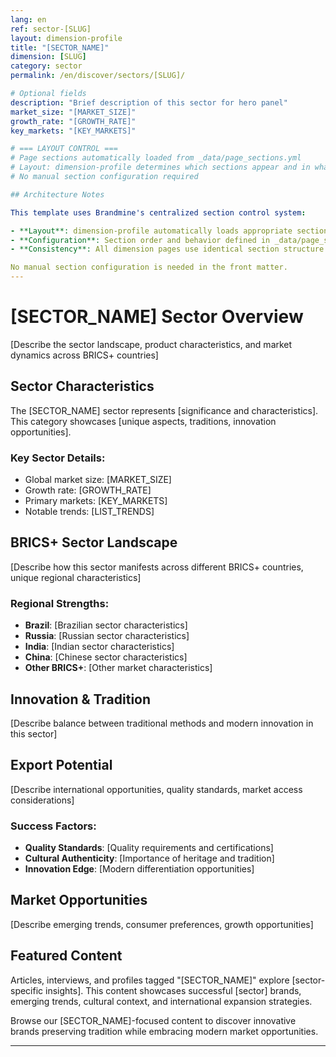 ```yaml
---
lang: en
ref: sector-[SLUG]
layout: dimension-profile
title: "[SECTOR_NAME]"
dimension: [SLUG]
category: sector
permalink: /en/discover/sectors/[SLUG]/

# Optional fields
description: "Brief description of this sector for hero panel"
market_size: "[MARKET_SIZE]"
growth_rate: "[GROWTH_RATE]"
key_markets: "[KEY_MARKETS]"

# === LAYOUT CONTROL ===
# Page sections automatically loaded from _data/page_sections.yml
# Layout: dimension-profile determines which sections appear and in what order
# No manual section configuration required

## Architecture Notes

This template uses Brandmine's centralized section control system:

- **Layout**: dimension-profile automatically loads appropriate sections
- **Configuration**: Section order and behavior defined in _data/page_sections.yml
- **Consistency**: All dimension pages use identical section structure

No manual section configuration is needed in the front matter.
---
```


# [SECTOR_NAME] Sector Overview

[Describe the sector landscape, product characteristics, and market dynamics across BRICS+ countries]

## Sector Characteristics

The [SECTOR_NAME] sector represents [significance and characteristics]. This category showcases [unique aspects, traditions, innovation opportunities].

### Key Sector Details:
- Global market size: [MARKET_SIZE]
- Growth rate: [GROWTH_RATE]
- Primary markets: [KEY_MARKETS]
- Notable trends: [LIST_TRENDS]

## BRICS+ Sector Landscape

[Describe how this sector manifests across different BRICS+ countries, unique regional characteristics]

### Regional Strengths:
- **Brazil**: [Brazilian sector characteristics]
- **Russia**: [Russian sector characteristics]  
- **India**: [Indian sector characteristics]
- **China**: [Chinese sector characteristics]
- **Other BRICS+**: [Other market characteristics]

## Innovation & Tradition

[Describe balance between traditional methods and modern innovation in this sector]

## Export Potential

[Describe international opportunities, quality standards, market access considerations]

### Success Factors:
- **Quality Standards**: [Quality requirements and certifications]
- **Cultural Authenticity**: [Importance of heritage and tradition]
- **Innovation Edge**: [Modern differentiation opportunities]

## Market Opportunities

[Describe emerging trends, consumer preferences, growth opportunities]

## Featured Content

Articles, interviews, and profiles tagged "[SECTOR_NAME]" explore [sector-specific insights]. This content showcases successful [sector] brands, emerging trends, cultural context, and international expansion strategies.

Browse our [SECTOR_NAME]-focused content to discover innovative brands preserving tradition while embracing modern market opportunities.

---

<!-- Template Usage Instructions:
1. Replace [PLACEHOLDERS] with actual values
2. Customize sections array to show/hide content blocks
3. Add sector-specific images to /assets/images/sectors/[slug]/
4. Consider market-specific variations within the sector
5. Focus on BRICS+ context and cross-cultural opportunities
-->